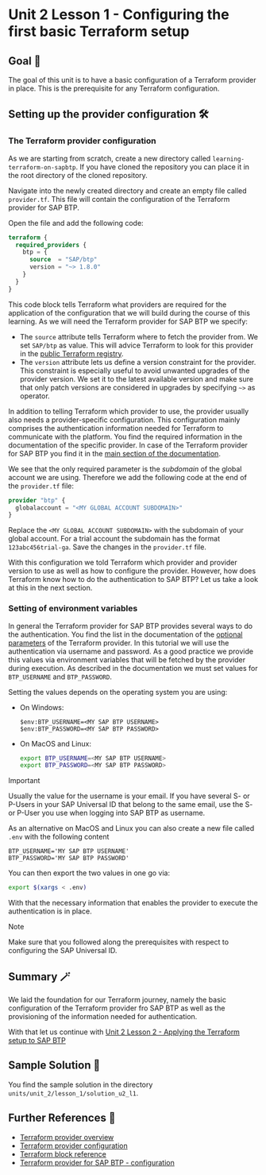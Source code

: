 # Unit 2 Lesson 1 - Configuring the first basic Terraform setup

## Goal 🎯

The goal of this unit is to have a basic configuration of a Terraform provider in place. This is the prerequisite for any Terraform configuration.

## Setting up the provider configuration 🛠️

### The Terraform provider configuration

As we are starting from scratch, create a new directory called `learning-terraform-on-sapbtp`. If you have cloned the repository you can place it in the root directory of the cloned repository.

Navigate into the newly created directory and create an empty file called `provider.tf`. This file will contain the configuration of the Terraform provider for SAP BTP.

Open the file and add the following code:

```terraform
terraform {
  required_providers {
    btp = {
      source  = "SAP/btp"
      version = "~> 1.8.0"
    }
  }
}
```

This code block tells Terraform what providers are required for the application of the configuration that we will build during the course of this learning. As we will need the Terraform provider for SAP BTP we specify:

- The `source` attribute tells Terraform where to fetch the provider from. We set `SAP/btp` as value. This will advice Terraform to look for this provider in the [public Terraform registry](https://registry.terraform.io/).
- The `version` attribute lets us define a version constraint for the provider. This constraint is especially useful to avoid unwanted upgrades of the provider version. We set it to the latest available version and make sure that only patch versions are considered in upgrades by specifying `~>` as operator.

In addition to telling Terraform which provider to use, the provider usually also needs a provider-specific configuration. This configuration mainly comprises the authentication information needed for Terraform to communicate with the platform. You find the required information in the documentation of the specific provider. In case of the Terraform provider for SAP BTP you find it in the [main section of the documentation](https://registry.terraform.io/providers/SAP/btp/latest/docs).

We see that the only required parameter is the *subdomain* of the global account we are using. Therefore we add the following code at the end of the `provider.tf` file:

```terraform
provider "btp" {
  globalaccount = "<MY GLOBAL ACCOUNT SUBDOMAIN>"
}
```
Replace the `<MY GLOBAL ACCOUNT SUBDOMAIN>` with the subdomain of your global account. For a trial account the subdomain has the format `123abc456trial-ga`. Save the changes in the `provider.tf` file.

With this configuration we told Terraform which provider and provider version to use as well as how to configure the provider. However, how does Terraform know how to do the authentication to SAP BTP? Let us take a look at this in the next section.

### Setting of environment variables

In general the Terraform provider for SAP BTP provides several ways to do the authentication. You find the list in the documentation of the [optional parameters](https://registry.terraform.io/providers/SAP/btp/latest/docs#optional) of the Terraform provider. In this tutorial we will use the authentication via username and password. As a good practice we provide this values via environment variables that will be fetched by the provider during execution. As described in the documentation we must set values for `BTP_USERNAME` and `BTP_PASSWORD`.

Setting the values depends on the operating system you are using:

- On Windows:

   ```pwsh
   $env:BTP_USERNAME=<MY SAP BTP USERNAME>
   $env:BTP_PASSWORD=<MY SAP BTP PASSWORD>
   ```
- On MacOS and Linux:

   ```bash
   export BTP_USERNAME=<MY SAP BTP USERNAME>
   export BTP_PASSWORD=<MY SAP BTP PASSWORD>
   ```

> [!IMPORTANT]
> Usually the value for the username is your email. If you have several S- or P-Users in your SAP Universal ID that belong to the same email, use the S- or P-User you use when logging into SAP BTP as username.

As an alternative on MacOS and Linux you can also create a new file called `.env` with the following content

```text
BTP_USERNAME='MY SAP BTP USERNAME'
BTP_PASSWORD='MY SAP BTP PASSWORD'
```

You can then export the two values in one go via:

```bash
export $(xargs < .env)
```

With that the necessary information that enables the provider to execute the authentication is in place.

> [!NOTE]
> Make sure that you followed along the prerequisites with respect to configuring the SAP Universal ID.

## Summary 🪄

We laid the foundation for our Terraform journey, namely the basic configuration of the Terraform provider fro SAP BTP as well as the provisioning of the information needed for authentication.

With that let us continue with [Unit 2 Lesson 2 - Applying the Terraform setup to SAP BTP](../lesson_2/README.md)

## Sample Solution 🛟

You find the sample solution in the directory `units/unit_2/lesson_1/solution_u2_l1`.

## Further References 📝

- [Terraform provider overview](https://developer.hashicorp.com/terraform/language/providers)
- [Terraform provider configuration](https://developer.hashicorp.com/terraform/language/providers/configuration)
- [Terraform block reference](https://developer.hashicorp.com/terraform/language/terraform)
- [Terraform provider for SAP BTP - configuration](https://registry.terraform.io/providers/SAP/btp/latest/docs)
